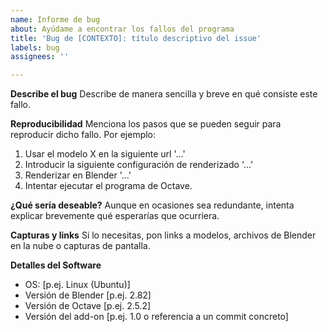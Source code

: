 ```yaml
---
name: Informe de bug
about: Ayúdame a encontrar los fallos del programa
title: 'Bug de [CONTEXTO]: título descriptivo del issue'
labels: bug
assignees: ''

---
```


**Describe el bug**
Describe de manera sencilla y breve en qué consiste este fallo.

**Reproducibilidad**
Menciona los pasos que se pueden seguir para reproducir dicho fallo. Por ejemplo:
1. Usar el modelo X en la siguiente url '...'
2. Introducir la siguiente configuración de renderizado '...'
3. Renderizar en Blender '...'
4. Intentar ejecutar el programa de Octave.

**¿Qué sería deseable?**
Aunque en ocasiones sea redundante, intenta explicar brevemente qué esperarías que ocurriera.

**Capturas y links**
Si lo necesitas, pon links a modelos, archivos de Blender en la nube o capturas de pantalla.

**Detalles del Software**
 - OS: [p.ej. Linux (Ubuntu)]
 - Versión de Blender [p.ej. 2.82]
 - Versión de Octave [p.ej. 2.5.2]
 - Versión del add-on [p.ej. 1.0 o referencia a un commit concreto]
